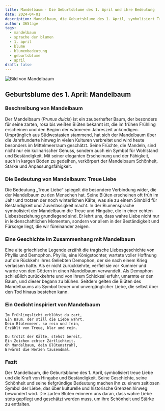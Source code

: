```yaml
---
title: Mandelbaum - Die Geburtsblume des 1. April und ihre Bedeutung
date: 2024-04-01
description: Mandelbaum, die Geburtsblume des 1. April, symbolisiert Treue Liebe. Erfahre mehr über ihre Geschichte, Bedeutung und Symbolik in der Sprache der Blumen.
author: 365tage
tags:
  - mandelbaum
  - sprache der blumen
  - 1. april
  - blume
  - blumenbedeutung
  - geburtsblume
  - april
draft: false
---
```


![Bild von Mandelbaum](https://cdn.pixabay.com/photo/2016/02/01/15/15/almond-blossom-1173735_1280.jpg#center)


## Geburtsblume des 1. April: Mandelbaum

### Beschreibung von Mandelbaum

Der Mandelbaum (_Prunus dulcis_) ist ein zauberhafter Baum, der besonders für seine zarten, rosa bis weißen Blüten bekannt ist, die im frühen Frühling erscheinen und den Beginn der wärmeren Jahreszeit ankündigen. Ursprünglich aus Südwestasien stammend, hat sich der Mandelbaum über die Jahrhunderte hinweg in vielen Kulturen verbreitet und wird heute besonders im Mittelmeerraum geschätzt. Seine Früchte, die Mandeln, sind nicht nur ein kulinarischer Genuss, sondern auch ein Symbol für Wohlstand und Beständigkeit. Mit seiner eleganten Erscheinung und der Fähigkeit, auch in kargen Böden zu gedeihen, verkörpert der Mandelbaum Schönheit, Stärke und Anpassungsfähigkeit.

### Die Bedeutung von Mandelbaum: Treue Liebe

Die Bedeutung „Treue Liebe“ spiegelt die besondere Verbindung wider, die der Mandelbaum zu den Menschen hat. Seine Blüten erscheinen oft früh im Jahr und trotzen der noch winterlichen Kälte, was sie zu einem Sinnbild für Beständigkeit und Zuverlässigkeit macht. In der Blumensprache symbolisiert der Mandelbaum die Treue und Hingabe, die in einer echten Liebesbeziehung grundlegend sind. Er lehrt uns, dass wahre Liebe nicht nur in leidenschaftlichen Momenten, sondern vor allem in der Beständigkeit und Fürsorge liegt, die wir füreinander zeigen.

### Eine Geschichte im Zusammenhang mit Mandelbaum

Eine alte griechische Legende erzählt die tragische Liebesgeschichte von Phyllis und Demophon. Phyllis, eine Königstochter, wartete voller Hoffnung auf die Rückkehr ihres Geliebten Demophon, der sie nach einem Krieg verlassen hatte. Als er nicht zurückkehrte, verfiel sie vor Kummer und wurde von den Göttern in einen Mandelbaum verwandelt. Als Demophon schließlich zurückkehrte und von ihrem Schicksal erfuhr, umarmte er den Baum, und dieser begann zu blühen. Seitdem gelten die Blüten des Mandelbaums als Symbol treuer und unvergänglicher Liebe, die selbst über den Tod hinaus bestehen kann.

### Ein Gedicht inspiriert von Mandelbaum

```
Im Frühlingslicht erblühst du zart,  
Ein Baum, der still die Liebe wahrt.  
Dein Blütenmeer, so rein und fein,  
Erzählt von Treue, klar und rein.  

Du trotzt der Kälte, stehst bereit,  
Ein Zeichen echter Zärtlichkeit.  
Oh Mandelbaum, dein Blütenstrahl,  
Erwärmt die Herzen tausendmal.  
```

### Fazit

Der Mandelbaum, die Geburtsblume des 1. April, symbolisiert treue Liebe und die Kraft von Hingabe und Beständigkeit. Seine Geschichte, seine Schönheit und seine tiefgründige Bedeutung machen ihn zu einem zeitlosen Symbol der Liebe, das über kulturelle und historische Grenzen hinweg bewundert wird. Die zarten Blüten erinnern uns daran, dass wahre Liebe stets gepflegt und geschätzt werden muss, um ihre Schönheit und Stärke zu entfalten.